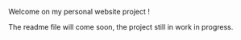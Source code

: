 Welcome on my personal website project !

The readme file will come soon, the project still in work in progress.